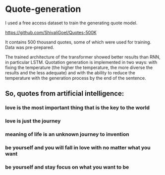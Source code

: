 # Quote-generation

I used a free access dataset to train the generating quote model.

https://github.com/ShivaliGoel/Quotes-500K

It contains 500 thousand quotes, some of which were used for training. Data was pre-prepared.

The trained architecture of the transformer showed better results than RNN, in particular LSTM.
Quotation generation is implemented in two ways: with fixing the temperature (the higher the temperature, the more diverse the results and the less adequate) and with the ability to reduce the temperature with the generation process by the end of the sentence.

## So, quotes from artificial intelligence:

### love is the most important thing that is the key to the world

### love is just the journey

### meaning of life is an unknown journey to invention

### be yourself and you will fall in love with no matter what you want

### be yourself and stay focus on what you want to be
